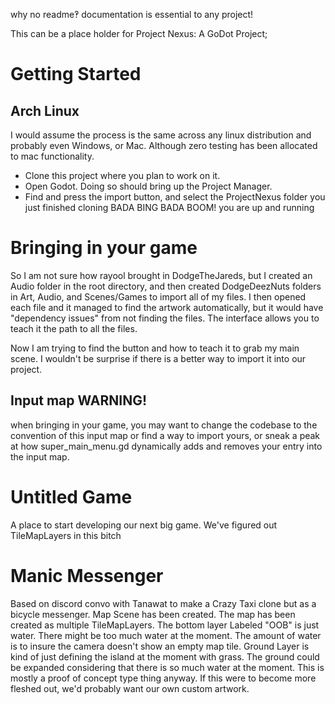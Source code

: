 why no readme‽
documentation is essential to any project!

This can be a place holder for Project Nexus: A GoDot Project;

# Getting Started

## Arch Linux

I would assume the process is the same across any linux distribution and probably even Windows, or Mac.  Although zero testing has been allocated to mac functionality.
* Clone this project where you plan to work on it.
* Open Godot. Doing so should bring up the Project Manager.
* Find and press the import button, and select the ProjectNexus folder you just finished cloning
BADA BING BADA BOOM! you are up and running


# Bringing in your game

So I am not sure how rayool brought in DodgeTheJareds, but I created an Audio folder in the root directory, and then created DodgeDeezNuts folders in Art, Audio, and Scenes/Games to import all of my files. I then opened each file and it managed to find the artwork automatically, but it would have "dependency issues" from not finding the files. The interface allows you to teach it the path to all the files.

Now I am trying to find the button and how to teach it to grab my main scene. I wouldn't be surprise if there is a better way to import it into our project.

## Input map WARNING!

when bringing in your game, you may want to change the codebase to the convention of this input map or find a way to import yours, or sneak a peak at how super_main_menu.gd dynamically adds and removes your entry into the input map.

# Untitled Game 

A place to start developing our next big game. We've figured out TileMapLayers in this bitch

# Manic Messenger

Based on discord convo with Tanawat to make a Crazy Taxi clone but as a bicycle messenger.
Map Scene has been created. The map has been created as multiple TileMapLayers.
The bottom layer Labeled "OOB" is just water. There might be too much water at the moment.
The amount of water is to insure the camera doesn't show an empty map tile.
Ground Layer is kind of just defining the island at the moment with grass.
The ground could be expanded considering that there is so much water at the moment.
This is mostly a proof of concept type thing anyway.
If this were to become more fleshed out, we'd probably want our own custom artwork.
